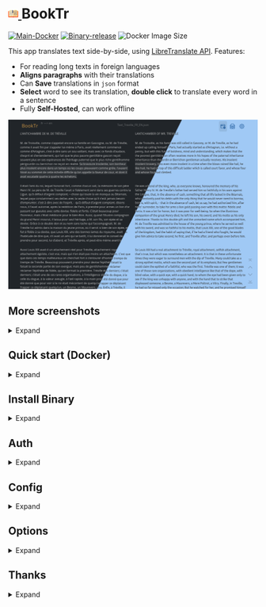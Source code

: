 <h1><a href="https://github.com/aceberg/BookTr">
    <img src="https://raw.githubusercontent.com/aceberg/BookTr/main/assets/logo.png" width="20" />
</a>BookTr</h1>

[![Main-Docker](https://github.com/aceberg/BookTr/actions/workflows/main-docker.yml/badge.svg)](https://github.com/aceberg/BookTr/actions/workflows/main-docker.yml)
[![Binary-release](https://github.com/aceberg/BookTr/actions/workflows/binary-release.yml/badge.svg)](https://github.com/aceberg/BookTr/actions/workflows/binary-release.yml)
![Docker Image Size](https://img.shields.io/docker/image-size/aceberg/booktr)


This app translates text side-by-side, using [LibreTranslate API](https://github.com/LibreTranslate/LibreTranslate). Features:
- For reading long texts in foreign languages
- **Aligns paragraphs** with their translations
- Can **Save** translations in `json` format
- **Select** word to see its translation, **double click** to translate every word in a sentence
- Fully **Self-Hosted**, can work offline


![Screenshot](https://raw.githubusercontent.com/aceberg/BookTr/refs/heads/main/assets/Screenshot_00.png)

## More screenshots
<details>
  <summary>Expand</summary>

![Screenshot](https://raw.githubusercontent.com/aceberg/BookTr/refs/heads/main/assets/Screenshot_05.png)
![Screenshot](https://raw.githubusercontent.com/aceberg/BookTr/refs/heads/main/assets/Screenshot_04.png)
![Screenshot](https://raw.githubusercontent.com/aceberg/BookTr/refs/heads/main/assets/Screenshot_01.png)

</details>

## Quick start (Docker)
<details>
  <summary>Expand</summary>

First, run **LibreTranslate** container. It will take some time (~20 minutes) and resources (~1Gb memory, 10+Gb disk). When you see it's web interface at port 5000, move on to installing **BookTr**.

```sh
docker run --name ltr \
    -p 5000:5000 \
  libretranslate/libretranslate
```

```sh
docker run --name BookTr \
    -e "TZ=$YOURTIMEZONE" \                  # your TZ here
    -e "LTRPATH=http://$YOURADDRESS:5000" \  # LibreTranslate URL
    -v ~/.dockerdata/BookTr:/data/BookTr  \ 
    -p 8856:8856 \
  ghcr.io/aceberg/booktr # or aceberg/booktr
``` 
Or use [docker-compose.yml](./docker-compose.yml) 

</details> 

## Install Binary
<details>
  <summary>Expand</summary>

All binaries are available in the [latest](https://github.com/aceberg/BookTr/releases/latest) release.
</details> 

## Auth
<details>
  <summary>Expand</summary>

**BookTr** does not have built-in auth option. But you can use it with SSO tools like Authelia, or my simple auth app [ForAuth](https://github.com/aceberg/ForAuth).   

</details> 

## Config
<details>
  <summary>Expand</summary>

#### App config
| Variable  | Description | Default |
| --------  | ----------- | ------- |
| TZ | Set your timezone for correct time | |
| HOST | Listen address | 0.0.0.0 |
| PORT   | Port for web GUI | 8856 |
| THEME | Any theme name from https://bootswatch.com in lowcase or [additional](https://github.com/aceberg/aceberg-bootswatch-fork) | ocean |
| COLOR | Background color: light or dark | light |
| NODEPATH | Path to local [node modules](https://github.com/aceberg/my-dockerfiles/tree/main/node-bootstrap) |  |

#### Connect to LibreTranslate
| Variable  | Description | Default |
| --------  | ----------- | ------- |
| LANGFROM | Translate from `*` | fr |
| LANGTO | Translate to `*` | en |
| LTRPATH | LibreTranslate URL |  |
| LTRKEY | LibreTranslate API key (optional) | |

`*` All languages available in **LibreTranslate**: `http://$LTRPATH/languages`

</details>

## Options
<details>
  <summary>Expand</summary>

| Key  | Description | Default | 
| --------  | ----------- | ------- | 
| -d | Path to config dir | /data/BookTr |
| -n | Path to local [node modules](https://github.com/aceberg/my-dockerfiles/tree/main/node-bootstrap) | 

</details> 

## Thanks
<details>
  <summary>Expand</summary>

- All go packages listed in [dependencies](https://github.com/aceberg/BookTr/network/dependencies)
- Favicon and logo: [Flaticon](https://www.flaticon.com)
- [Bootstrap](https://getbootstrap.com/)
- Themes: [Free themes for Bootstrap](https://bootswatch.com)

</details> 